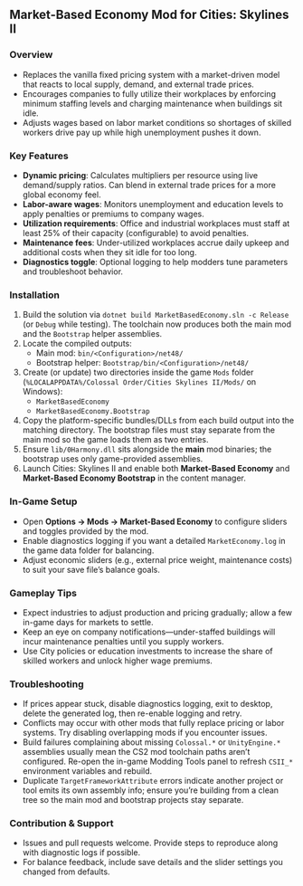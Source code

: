 ## Market-Based Economy Mod for Cities: Skylines II

### Overview
- Replaces the vanilla fixed pricing system with a market-driven model that reacts to local supply, demand, and external trade prices.
- Encourages companies to fully utilize their workplaces by enforcing minimum staffing levels and charging maintenance when buildings sit idle.
- Adjusts wages based on labor market conditions so shortages of skilled workers drive pay up while high unemployment pushes it down.

### Key Features
- **Dynamic pricing**: Calculates multipliers per resource using live demand/supply ratios. Can blend in external trade prices for a more global economy feel.
- **Labor-aware wages**: Monitors unemployment and education levels to apply penalties or premiums to company wages.
- **Utilization requirements**: Office and industrial workplaces must staff at least 25% of their capacity (configurable) to avoid penalties.
- **Maintenance fees**: Under-utilized workplaces accrue daily upkeep and additional costs when they sit idle for too long.
- **Diagnostics toggle**: Optional logging to help modders tune parameters and troubleshoot behavior.

### Installation
1. Build the solution via `dotnet build MarketBasedEconomy.sln -c Release` (or `Debug` while testing). The toolchain now produces both the main mod and the `Bootstrap` helper assemblies.
2. Locate the compiled outputs:
   - Main mod: `bin/<Configuration>/net48/`
   - Bootstrap helper: `Bootstrap/bin/<Configuration>/net48/`
3. Create (or update) two directories inside the game `Mods` folder (`%LOCALAPPDATA%/Colossal Order/Cities Skylines II/Mods/` on Windows):
   - `MarketBasedEconomy`
   - `MarketBasedEconomy.Bootstrap`
4. Copy the platform-specific bundles/DLLs from each build output into the matching directory. The bootstrap files must stay separate from the main mod so the game loads them as two entries.
5. Ensure `lib/0Harmony.dll` sits alongside the **main** mod binaries; the bootstrap uses only game-provided assemblies.
6. Launch Cities: Skylines II and enable both **Market-Based Economy** and **Market-Based Economy Bootstrap** in the content manager.

### In-Game Setup
- Open **Options → Mods → Market-Based Economy** to configure sliders and toggles provided by the mod.
- Enable diagnostics logging if you want a detailed `MarketEconomy.log` in the game data folder for balancing.
- Adjust economic sliders (e.g., external price weight, maintenance costs) to suit your save file’s balance goals.

### Gameplay Tips
- Expect industries to adjust production and pricing gradually; allow a few in-game days for markets to settle.
- Keep an eye on company notifications—under-staffed buildings will incur maintenance penalties until you supply workers.
- Use City policies or education investments to increase the share of skilled workers and unlock higher wage premiums.

### Troubleshooting
- If prices appear stuck, disable diagnostics logging, exit to desktop, delete the generated log, then re-enable logging and retry.
- Conflicts may occur with other mods that fully replace pricing or labor systems. Try disabling overlapping mods if you encounter issues.
- Build failures complaining about missing `Colossal.*` or `UnityEngine.*` assemblies usually mean the CS2 mod toolchain paths aren’t configured. Re-open the in-game Modding Tools panel to refresh `CSII_*` environment variables and rebuild.
- Duplicate `TargetFrameworkAttribute` errors indicate another project or tool emits its own assembly info; ensure you’re building from a clean tree so the main mod and bootstrap projects stay separate.

### Contribution & Support
- Issues and pull requests welcome. Provide steps to reproduce along with diagnostic logs if possible.
- For balance feedback, include save details and the slider settings you changed from defaults. 